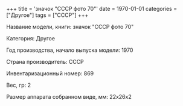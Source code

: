 +++
title = 'значок "СССР фото 70"'
date = 1970-01-01
categories = ["Другое"]
tags = ["СССР"]
+++

Название модели, книги: значок "СССР фото 70"

Категория: Другое

Год производства, начало выпуска модели: 1970

Страна производитель: СССР

Инвентаризационный номер: 869

Вес, гр: 2

Размер аппарата  собранном виде, мм: 22х26х2

